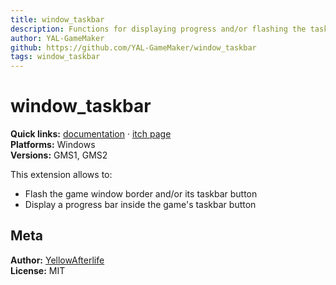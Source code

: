 ```yaml
---
title: window_taskbar
description: Functions for displaying progress and/or flashing the taskbar button.
author: YAL-GameMaker
github: https://github.com/YAL-GameMaker/window_taskbar
tags: window_taskbar
---
```

# window_taskbar

**Quick links:** [documentation](https://yal.cc/docs/gm/window_taskbar/) · [itch page](https://yellowafterlife.itch.io/gamemaker-window-taskbar)  
**Platforms:** Windows  
**Versions:** GMS1, GMS2

This extension allows to:

* Flash the game window border and/or its taskbar button
* Display a progress bar inside the game's taskbar button

## Meta

**Author:** [YellowAfterlife](https://github.com/YellowAfterlife)  
**License:** MIT

    